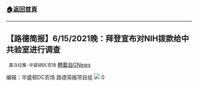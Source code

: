 ###  [:house:返回首頁](https://github.com/ourhimalayas/txt)
---

## 【路德简报】6/15/2021晚：拜登宣布对NIH拨款给中共验室进行调查
` 喜马拉雅-华盛顿DC农场` [轉載自GNews](https://gnews.org/zh-hans/1326379/)

编辑：华盛顿DC农场 路德简报项目组
![]()![](https://gnews-media-offload.s3.amazonaws.com/wp-content/uploads/2021/06/16045226/20210615-2-scaled.jpg)
0
